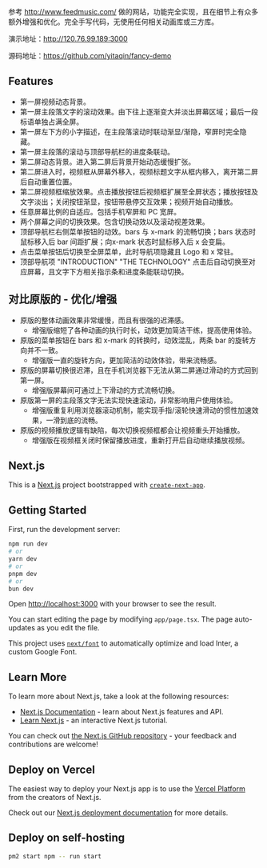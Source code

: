 参考 http://www.feedmusic.com/ 做的网站，功能完全实现，且在细节上有众多额外增强和优化。完全手写代码，无使用任何相关动画库或三方库。

演示地址：<http://120.76.99.189:3000>

源码地址：<https://github.com/yitaqin/fancy-demo>

## Features

- 第一屏视频动态背景。
- 第一屏主段落文字的滚动效果。由下往上逐渐变大并淡出屏幕区域；最后一段标语单独占满全屏。
- 第一屏左下方的小字描述，在主段落滚动时联动渐显/渐隐，窄屏时完全隐藏。
- 第一屏主段落的滚动与顶部导航栏的进度条联动。
- 第二屏动态背景。进入第二屏后背景开始动态缓慢扩张。
- 第二屏进入时，视频框从屏幕外移入，视频标题文字从框内移入，离开第二屏后自动重置位置。
- 第二屏视频框缩放效果。点击播放按钮后视频框扩展至全屏状态；播放按钮及文字淡出；关闭按钮渐显，按钮带悬停交互效果；视频开始自动播放。
- 任意屏幕比例的自适应。包括手机窄屏和 PC 宽屏。
- 两个屏幕之间的切换效果。包含切换动效以及滚动视差效果。
- 顶部导航栏右侧菜单按钮的动效。bars 与 x-mark 的流畅切换；bars 状态时鼠标移入后 bar 间距扩展；向x-mark 状态时鼠标移入后 x 会变扁。
- 点击菜单按钮后切换至全屏菜单，此时导航项隐藏且 Logo 和 x 常驻。
- 顶部导航项 "INTRODUCTION" "THE TECHNOLOGY" 点击后自动切换至对应屏幕，且文字下方相关指示条和进度条能联动切换。

## 对比原版的 - 优化/增强

- 原版的整体动画效果非常缓慢，而且有很强的迟滞感。
  - 增强版缩短了各种动画的执行时长，动效更加简洁干练，提高使用体验。
- 原版的菜单按钮在 bars 和 x-mark 的转换时，动效混乱，两条 bar 的旋转方向并不一致。
  - 增强版一直的旋转方向，更加简洁的动效体验，带来流畅感。
- 原版的屏幕切换很迟滞，且在手机浏览器下无法从第二屏通过滑动的方式回到第一屏。
  - 增强版屏幕间可通过上下滑动的方式流畅切换。
- 原版第一屏的主段落文字无法实现快速滚动，非常影响用户使用体验。
  - 增强版重复利用浏览器滚动机制，能实现手指/滚轮快速滑动的惯性加速效果，一滑到底的流畅。
- 原版的视频播放逻辑有缺陷，每次切换视频框都会让视频重头开始播放。
  - 增强版在视频框关闭时保留播放进度，重新打开后自动继续播放视频。


## Next.js

This is a [Next.js](https://nextjs.org/) project bootstrapped with [`create-next-app`](https://github.com/vercel/next.js/tree/canary/packages/create-next-app).

## Getting Started

First, run the development server:

```bash
npm run dev
# or
yarn dev
# or
pnpm dev
# or
bun dev
```

Open [http://localhost:3000](http://localhost:3000) with your browser to see the result.

You can start editing the page by modifying `app/page.tsx`. The page auto-updates as you edit the file.

This project uses [`next/font`](https://nextjs.org/docs/basic-features/font-optimization) to automatically optimize and load Inter, a custom Google Font.

## Learn More

To learn more about Next.js, take a look at the following resources:

- [Next.js Documentation](https://nextjs.org/docs) - learn about Next.js features and API.
- [Learn Next.js](https://nextjs.org/learn) - an interactive Next.js tutorial.

You can check out [the Next.js GitHub repository](https://github.com/vercel/next.js/) - your feedback and contributions are welcome!

## Deploy on Vercel

The easiest way to deploy your Next.js app is to use the [Vercel Platform](https://vercel.com/new?utm_medium=default-template&filter=next.js&utm_source=create-next-app&utm_campaign=create-next-app-readme) from the creators of Next.js.

Check out our [Next.js deployment documentation](https://nextjs.org/docs/deployment) for more details.

## Deploy on self-hosting

```bash
pm2 start npm -- run start
```